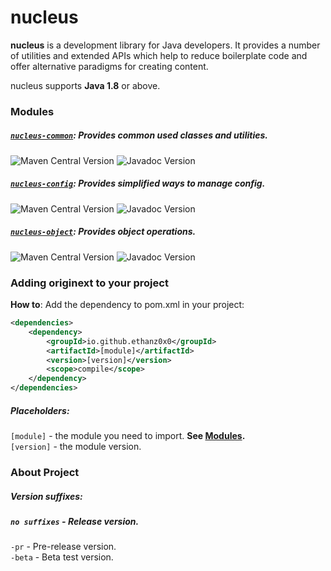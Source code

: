 # nucleus
**nucleus** is a development library for Java developers. It provides a number of utilities and extended APIs
which help to reduce boilerplate code and offer alternative paradigms for creating content.

nucleus supports **Java 1.8** or above.

### Modules
##### [`nucleus-common`](https://github.com/Ethanz0x0/nucleus/tree/master/common): Provides common used classes and utilities.
![Maven Central Version](https://img.shields.io/maven-central/v/io.github.ethanz0x0/nucleus-common.svg) ![Javadoc Version](https://javadoc.io/badge/io.github.ethanz0x0/nucleus-common.svg)
##### [`nucleus-config`](https://github.com/Ethanz0x0/nucleus/tree/master/config): Provides simplified ways to manage config.
![Maven Central Version](https://img.shields.io/maven-central/v/io.github.ethanz0x0/nucleus-config.svg) ![Javadoc Version](https://javadoc.io/badge/io.github.ethanz0x0/nucleus-config.svg)
##### [`nucleus-object`](https://github.com/Ethanz0x0/nucleus/tree/master/object): Provides object operations.
![Maven Central Version](https://img.shields.io/maven-central/v/io.github.ethanz0x0/nucleus-object.svg) ![Javadoc Version](https://javadoc.io/badge/io.github.ethanz0x0/nucleus-object.svg)

### Adding originext to your project
**How to**: Add the dependency to pom.xml in your project:
```xml
<dependencies>
    <dependency>
        <groupId>io.github.ethanz0x0</groupId>
        <artifactId>[module]</artifactId>
        <version>[version]</version>
        <scope>compile</scope>
    </dependency>
</dependencies>
```
##### Placeholders:
`[module]` - the module you need to import. **See [Modules](#modules).** <br>
`[version]` - the module version.

### About Project
##### Version suffixes:
##### `no suffixes` - **Release version.**

`-pr` - Pre-release version. <br>
`-beta` - Beta test version. <br>